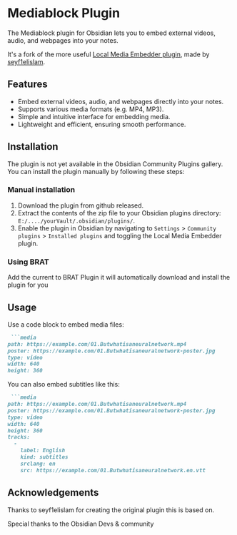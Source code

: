 # Mediablock Plugin

The Mediablock plugin for Obsidian lets you to embed external videos, audio, and webpages into your notes.

It's a fork of the more useful [Local Media Embedder plugin](https://github.com/seyf1elislam/obsidian-LocalMediaEmbedder-plugin), made by [seyf1elislam](https://github.com/seyf1elislam).


## Features
- Embed external videos, audio, and webpages directly into your notes.
- Supports various media formats (e.g. MP4, MP3).
- Simple and intuitive interface for embedding media.
- Lightweight and efficient, ensuring smooth performance.


## Installation
The plugin is not yet available in the Obsidian Community Plugins gallery. You can install the plugin manually by following these steps:

### Manual installation
1. Download the plugin from github released.
2. Extract the contents of the zip file to your Obsidian plugins directory: `E:/..../yourVault/.obsidian/plugins/`.
3. Enable the plugin in Obsidian by navigating to `Settings` > `Community plugins` > `Installed plugins` and toggling the Local Media Embedder plugin.

### Using BRAT
Add the current  to BRAT Plugin it will automatically download and install the plugin for you 


## Usage
Use a code block to embed media files:
```markdown
 ```media
path: https://example.com/01.Butwhatisaneuralnetwork.mp4
poster: https://example.com/01.Butwhatisaneuralnetwork-poster.jpg
type: video
width: 640
height: 360
```

You can also embed subtitles like this:
```markdown
 ```media
path: https://example.com/01.Butwhatisaneuralnetwork.mp4
poster: https://example.com/01.Butwhatisaneuralnetwork-poster.jpg
type: video
width: 640
height: 360
tracks:
  -
    label: English
    kind: subtitles
    srclang: en
    src: https://example.com/01.Butwhatisaneuralnetwork.en.vtt
```

## Acknowledgements
Thanks to seyf1elislam for creating the original plugin this is based on.

Special thanks to the Obsidian Devs & community 
